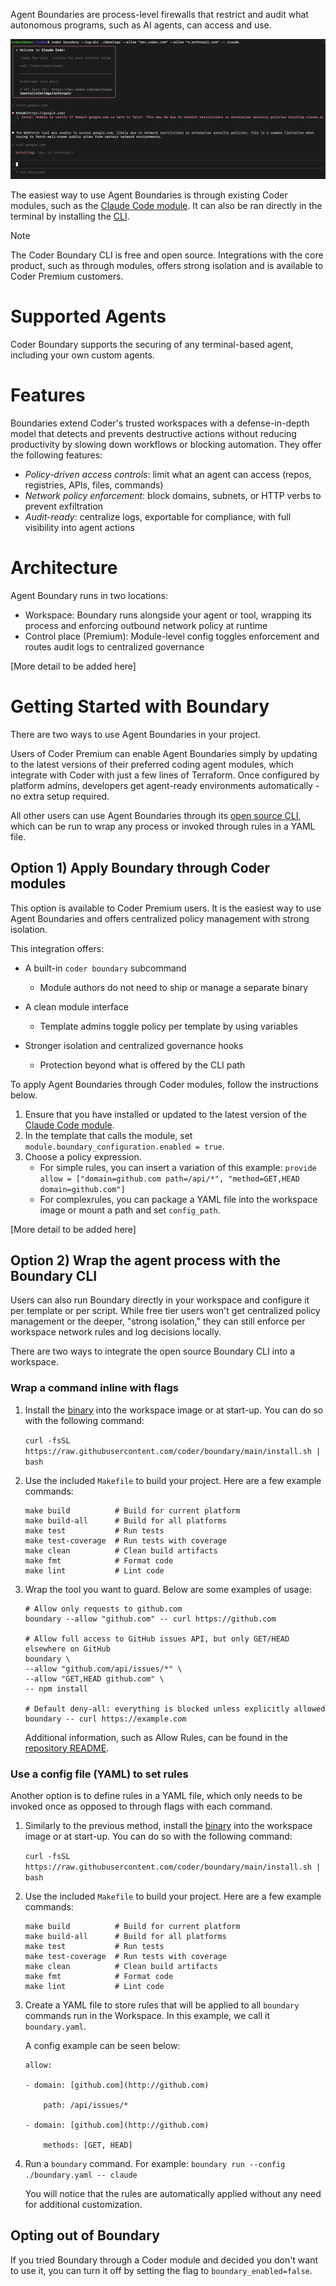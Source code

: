 

Agent Boundaries are process-level firewalls that restrict and audit what autonomous programs, such as AI agents, can access and use. 


![Screenshot of Agent Boundaries blocking a process](image.png)


The easiest way to use Agent Boundaries is through existing Coder modules, such as the [Claude Code module](https://registry.coder.com/modules/coder/claude-code). It can also be ran directly in the terminal by installing the [CLI](https://github.com/coder/boundary).

> [!NOTE]
> The Coder Boundary CLI is free and open source. Integrations with the core product, such as through modules, offers strong isolation and is available to Coder Premium customers.

# Supported Agents 

Coder Boundary supports the securing of any terminal-based agent, including your own custom agents.    

# Features

Boundaries extend Coder's trusted workspaces with a defense-in-depth model that detects and prevents destructive actions without reducing productivity by slowing down workflows or blocking automation. They offer the following features:

- _Policy-driven access controls_: limit what an agent can access (repos, registries, APIs, files, commands)
- _Network policy enforcement_: block domains, subnets, or HTTP verbs to prevent exfiltration
- _Audit-ready_: centralize logs, exportable for compliance, with full visibility into agent actions

# Architecture

Agent Boundary runs in two locations:
- Workspace: Boundary runs alongside your agent or tool, wrapping its process and enforcing outbound network policy at runtime
- Control place (Premium): Module-level config toggles enforcement and routes audit logs to centralized governance

[More detail to be added here]

# Getting Started with Boundary

There are two ways to use Agent Boundaries in your project. 

Users of Coder Premium can enable Agent Boundaries simply by updating to the latest versions of their preferred coding agent modules, which integrate with Coder with just a few lines of Terraform. Once configured by platform admins, developers get agent-ready environments automatically - no extra setup required.

All other users can use Agent Boundaries through its [open source CLI](https://github.com/coder/boundary), which can be run to wrap any process or invoked through rules in a YAML file.  

## Option 1) Apply Boundary through Coder modules

This option is available to Coder Premium users. It is the easiest way to use Agent Boundaries and offers centralized policy management with strong isolation. 

This integration offers:
- A built-in `coder boundary` subcommand
    - Module authors do not need to ship or manage a separate binary

- A clean module interface
    - Template admins toggle policy per template by using variables
- Stronger isolation and centralized governance hooks
    - Protection beyond what is offered by the CLI path

To apply Agent Boundaries through Coder modules, follow the instructions below. 

1. Ensure that you have installed or updated to the latest version of the [Claude Code module](https://registry.coder.com/modules/coder/claude-code). 
2. In the template that calls the module, set `module.boundary_configuration.enabled = true`. 
3. Choose a policy expression. 
    - For simple rules, you can insert a variation of this example: `provide allow = ["domain=github.com path=/api/*", "method=GET,HEAD domain=github.com"]`
    - For complexrules, you can package a YAML file into the workspace image or mount a path and set `config_path`. 

[More detail to be added here]

## Option 2) Wrap the agent process with the Boundary CLI

Users can also run Boundary directly in your workspace and configure it per template or per script. While free tier users won't get centralized policy management or the deeper, "strong isolation," they can still enforce per workspace network rules and log decisions locally. 

There are two ways to integrate the open source Boundary CLI into a workspace.

### Wrap a command inline with flags

1. Install the [binary](https://github.com/coder/boundary) into the workspace image or at start-up. You can do so with the following command:

    `curl -fsSL https://raw.githubusercontent.com/coder/boundary/main/install.sh | bash`

2. Use the included `Makefile` to build your project. Here are a few example commands:

    ```
    make build          # Build for current platform
    make build-all      # Build for all platforms
    make test           # Run tests
    make test-coverage  # Run tests with coverage
    make clean          # Clean build artifacts
    make fmt            # Format code
    make lint           # Lint code
    ```

3. Wrap the tool you want to guard. Below are some examples of usage:

    ```
    # Allow only requests to github.com
    boundary --allow "github.com" -- curl https://github.com

    # Allow full access to GitHub issues API, but only GET/HEAD elsewhere on GitHub
    boundary \
    --allow "github.com/api/issues/*" \
    --allow "GET,HEAD github.com" \
    -- npm install

    # Default deny-all: everything is blocked unless explicitly allowed
    boundary -- curl https://example.com
    ```

    Additional information, such as Allow Rules, can be found in the [repository README](https://github.com/coder/boundary).

### Use a config file (YAML) to set rules

Another option is to define rules in a YAML file, which only needs to be invoked once as opposed to through flags with each command.

1. Similarly to the previous method, install the [binary](https://github.com/coder/boundary) into the workspace image or at start-up. You can do so with the following command:

    `curl -fsSL https://raw.githubusercontent.com/coder/boundary/main/install.sh | bash`

2. Use the included `Makefile` to build your project. Here are a few example commands:

    ```
    make build          # Build for current platform
    make build-all      # Build for all platforms
    make test           # Run tests
    make test-coverage  # Run tests with coverage
    make clean          # Clean build artifacts
    make fmt            # Format code
    make lint           # Lint code
    ```
3. Create a YAML file to store rules that will be applied to all `boundary` commands run in the Workspace. In this example, we call it `boundary.yaml`.

    A config example can be seen below:

    ```
    allow:

    - domain: [github.com](http://github.com)
        
        path: /api/issues/*
        
    - domain: [github.com](http://github.com)
        
        methods: [GET, HEAD]
    ```
4. Run a `boundary` command. For example: 
    `boundary run --config ./boundary.yaml -- claude`

    You will notice that the rules are automatically applied without any need for additional customization.

## Opting out of Boundary

If you tried Boundary through a Coder module and decided you don't want to use it, you can turn it off by setting the flag to `boundary_enabled=false`.
